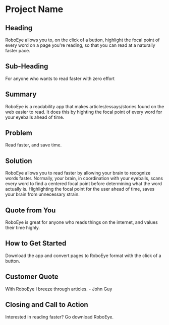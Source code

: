 # Project Name #

<!-- 

There is an approach called "working backwards" that is widely used at Amazon. They work backwards from the customer, rather than starting with an idea for a product and trying to bolt customers onto it. While working backwards can be applied to any specific product decision, using this approach is especially important when developing new products or features.

For new initiatives a product manager typically starts by writing an internal press release announcing the finished product. The target audience for the press release is the new/updated product's customers, which can be retail customers or internal users of a tool or technology. Internal press releases are centered around the customer problem, how current solutions (internal or external) fail, and how the new product will blow away existing solutions.

Keep it simple. 3-4 sentences for each heading. Cut out the fat. Don't make it into a spec.

Oh, and I also like to write press-releases in what I call "Oprah-speak" for mainstream consumer products. Imagine you're sitting on Oprah's couch and have just explained the product to her, and then you listen as she explains it to her audience. That's "Oprah-speak", not "Geek-speak".

 -->
 
## Heading ##
  RoboEye allows you to, on the click of a button, highlight the focal point of every word on a page you're reading, so that you can read at a naturally faster pace. 

## Sub-Heading ##
  For anyone who wants to read faster with zero effort

## Summary ##
  RoboEye is a readability app that makes articles/essays/stories found on the web easier to read. It does this by highting the focal point of every word for your eyeballs ahead of time.

## Problem ##
  Read faster, and save time.

## Solution ##
  RoboEye allows you to read faster by allowing your brain to recognize words faster. Normally, your brain, in coordination with your eyeballs, scans every word to find a centered focal point before determining what the word actually is. Highlighting the focal point for the user ahead of time, saves your brain from unnecessary strain. 

## Quote from You ##
  RoboEye is great for anyone who reads things on the internet, and values their time highly.

## How to Get Started ##
  Download the app and convert pages to RoboEye format with the click of a button.

## Customer Quote ##
  With RoboEye I breeze through articles. - John Guy

## Closing and Call to Action ##
  Interested in reading faster? Go download RoboEye.
